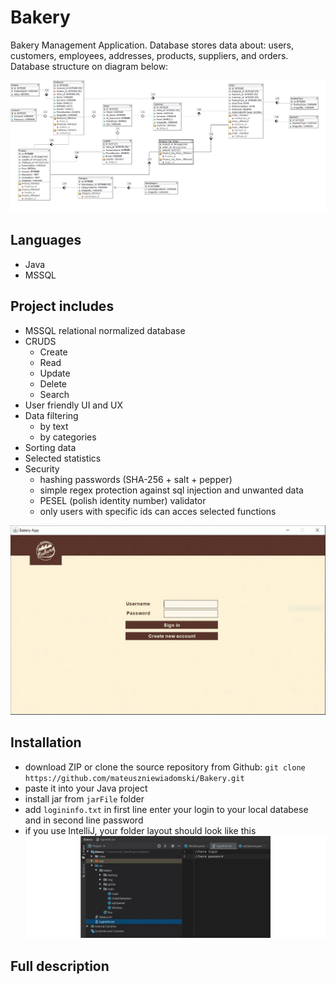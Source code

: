 # Bakery
Bakery Management Application. Database stores data about: users, customers, employees, addresses, products, suppliers, and orders. Database structure on diagram below:

![Bakery database diagram](imgSources/BakeryDBD.png)

## Languages
- Java
- MSSQL

## Project includes
- MSSQL relational normalized database
- CRUDS
    - Create
    - Read
    - Update
    - Delete
    - Search
- User friendly UI and UX
- Data filtering
    - by text
    - by categories
- Sorting data
- Selected statistics
- Security
    - hashing passwords (SHA-256 + salt + pepper)
    - simple regex protection against sql injection and unwanted data
    - PESEL (polish identity number) validator
    - only users with specific ids can acces selected functions

![overview](imgSources/overview.gif)

## Installation
- download ZIP or clone the source repository from Github: 
`git clone https://github.com/mateuszniewiadomski/Bakery.git`
- paste it into your Java project
- install jar from `jarFile` folder
- add `logininfo.txt` in first line enter your login to your local databese and in second line password
- if you use IntelliJ, your folder layout should look like this
![Folder Layout](imgSources/folderLayout.JPG)

## Full description
